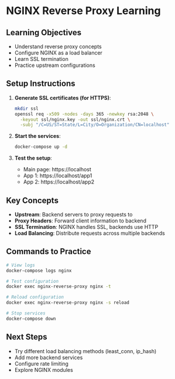 # NGINX Reverse Proxy Learning

## Learning Objectives
- Understand reverse proxy concepts
- Configure NGINX as a load balancer
- Learn SSL termination
- Practice upstream configurations

## Setup Instructions

1. **Generate SSL certificates (for HTTPS)**:
   ```bash
   mkdir ssl
   openssl req -x509 -nodes -days 365 -newkey rsa:2048 \
     -keyout ssl/nginx.key -out ssl/nginx.crt \
     -subj "/C=US/ST=State/L=City/O=Organization/CN=localhost"
   ```

2. **Start the services**:
   ```bash
   docker-compose up -d
   ```

3. **Test the setup**:
   - Main page: https://localhost
   - App 1: https://localhost/app1
   - App 2: https://localhost/app2

## Key Concepts

- **Upstream**: Backend servers to proxy requests to
- **Proxy Headers**: Forward client information to backend
- **SSL Termination**: NGINX handles SSL, backends use HTTP
- **Load Balancing**: Distribute requests across multiple backends

## Commands to Practice

```bash
# View logs
docker-compose logs nginx

# Test configuration
docker exec nginx-reverse-proxy nginx -t

# Reload configuration
docker exec nginx-reverse-proxy nginx -s reload

# Stop services
docker-compose down
```

## Next Steps
- Try different load balancing methods (least_conn, ip_hash)
- Add more backend services
- Configure rate limiting
- Explore NGINX modules